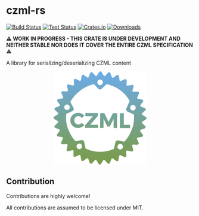 # czml-rs

[![Build Status](https://github.com/gteufelberger/czml-rs/actions/workflows/build.yml/badge.svg)](https://github.com/gteufelberger/czml-rs/actions)
[![Test Status](https://github.com/gteufelberger/czml-rs/actions/workflows/test.yml/badge.svg)](https://github.com/gteufelberger/czml-rs/actions)
[![Crates.io](https://img.shields.io/crates/v/czml.svg)](https://crates.io/crates/czml)
[![Downloads](https://img.shields.io/crates/d/czml.svg)](https://crates.io/crates/czml)

**⚠️ WORK IN PROGRESS - THIS CRATE IS UNDER DEVELOPMENT AND NEITHER STABLE NOR DOES IT COVER THE ENTIRE CZML SPECIFICATION ⚠️**

A library for serializing/deserializing CZML content

<p align="center">
    <img src="https://raw.githubusercontent.com/quentinbaradat/czml-rs/master/resources/logo.png" alt="Project logo">
</p>


## Contribution

Contributions are highly welcome!

All contributions are assumed to be licensed under MIT.
